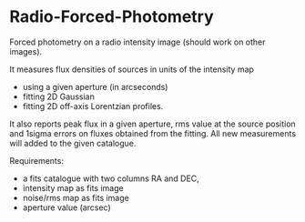 # Radio-Forced-Photometry

Forced photometry on a radio intensity image (should work on other images). 

It measures flux densities of sources in units of the intensity map
 - using a given aperture (in arcseconds)
 - fitting 2D Gaussian 
 - fitting 2D off-axis Lorentzian profiles.
 
It also reports peak flux in a given aperture, rms value at the source position 
and 1sigma errors on fluxes obtained from the fitting. 
All new measurements will added to the given catalogue.

Requirements:

- a fits catalogue with two columns RA and DEC, 
- intensity map as fits image
- noise/rms map as fits image
- aperture value (arcsec)
